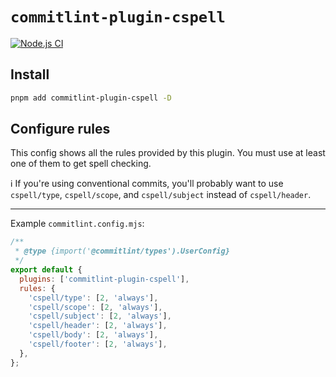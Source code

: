 # `commitlint-plugin-cspell`

[![Node.js CI](https://github.com/webdeveric/commitlint-plugin-cspell/actions/workflows/node.js.yml/badge.svg)](https://github.com/webdeveric/commitlint-plugin-cspell/actions/workflows/node.js.yml)

## Install

```sh
pnpm add commitlint-plugin-cspell -D
```

## Configure rules

This config shows all the rules provided by this plugin. You must use at least one of them to get spell checking.

:information_source: If you're using conventional commits, you'll probably want to use `cspell/type`, `cspell/scope`, and `cspell/subject` instead of `cspell/header`.

---

Example `commitlint.config.mjs`:

```js
/**
 * @type {import('@commitlint/types').UserConfig}
 */
export default {
  plugins: ['commitlint-plugin-cspell'],
  rules: {
    'cspell/type': [2, 'always'],
    'cspell/scope': [2, 'always'],
    'cspell/subject': [2, 'always'],
    'cspell/header': [2, 'always'],
    'cspell/body': [2, 'always'],
    'cspell/footer': [2, 'always'],
  },
};
```
